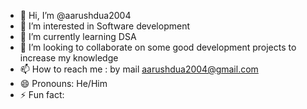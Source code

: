 - 👋 Hi, I’m @aarushdua2004
- 👀 I’m interested in Software development
- 🌱 I’m currently learning DSA
- 💞️ I’m looking to collaborate on some good development projects to increase my knowledge
- 📫 How to reach me : by mail aarushdua2004@gmail.com
- 😄 Pronouns: He/Him
- ⚡ Fun fact:

<!---
aarushdua2004/aarushdua2004 is a ✨ special ✨ repository because its `README.md` (this file) appears on your GitHub profile.
You can click the Preview link to take a look at your changes.
--->
